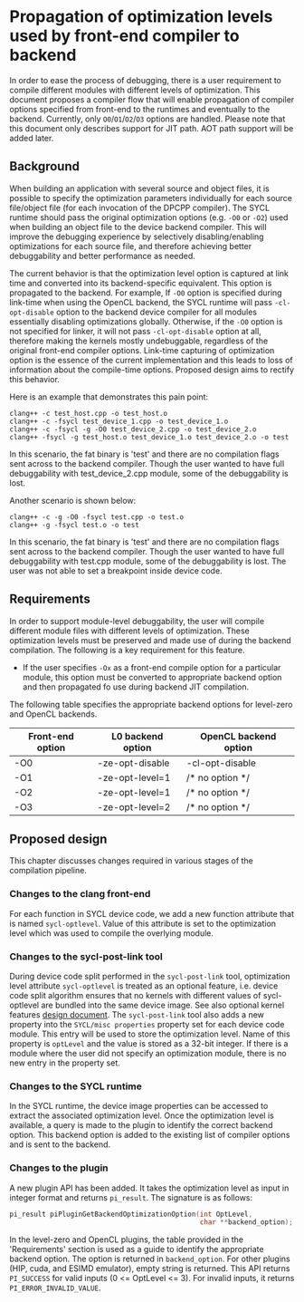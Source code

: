 # Propagation of optimization levels used by front-end compiler to backend

In order to ease the process of debugging, there is a user requirement to
compile different modules with different levels of optimization. This document
proposes a compiler flow that will enable propagation of compiler options
specified from front-end to the runtimes and eventually to the backend.
Currently, only `O0`/`O1`/`O2`/`O3` options are handled.
Please note that this document only describes support for JIT path. AOT path
support will be added later.

## Background

When building an application with several source and object files, it is
possible to specify the optimization parameters individually for each source
file/object file (for each invocation of the DPCPP compiler). The SYCL runtime
should pass the original optimization options (e.g. `-O0` or `-O2`) used when
building an object file to the device backend compiler. This will improve the
debugging experience by selectively disabling/enabling optimizations for each
source file, and therefore achieving better debuggability and better performance
as needed.

The current behavior is that the optimization level option is captured at link
time and converted into its backend-specific equivalent. This option is
propagated to the backend. For example, If `-O0` option is specified during
link-time when using the OpenCL backend, the SYCL runtime will pass
`-cl-opt-disable` option to the backend device compiler for all modules
essentially disabling optimizations globally. Otherwise, if the `-O0`
option is not specified for linker, it will not pass `-cl-opt-disable` option at
all, therefore making the kernels mostly undebuggable, regardless of the
original front-end compiler options. Link-time capturing of optimization option
is the essence of the current implementation and this leads to loss of 
information about the compile-time options. Proposed design aims to rectify this
behavior.

Here is an example that demonstrates this pain point:

```
clang++ -c test_host.cpp -o test_host.o
clang++ -c -fsycl test_device_1.cpp -o test_device_1.o
clang++ -c -fsycl -g -O0 test_device_2.cpp -o test_device_2.o
clang++ -fsycl -g test_host.o test_device_1.o test_device_2.o -o test
```

In this scenario, the fat binary is 'test' and there are no compilation flags
sent across to the backend compiler. Though the user wanted to have full
debuggability with test_device_2.cpp module, some of the debuggability is lost.

Another scenario is shown below:

```
clang++ -c -g -O0 -fsycl test.cpp -o test.o
clang++ -g -fsycl test.o -o test
```

In this scenario, the fat binary is 'test' and there are no compilation flags
sent across to the backend compiler. Though the user wanted to have full
debuggability with test.cpp module, some of the debuggability is lost. The user 
was not able to set a breakpoint inside device code.

## Requirements

In order to support module-level debuggability, the user will compile different
module files with different levels of optimization. These optimization levels
must be preserved and made use of during the backend compilation. The following
is a key requirement for this feature.
- If the user specifies `-Ox` as a front-end compile option for a particular
module, this option must be converted to appropriate backend option and then
propagated fo use during backend JIT compilation.

The following table specifies the appropriate backend options for level-zero and
OpenCL backends.

| Front-end option | L0 backend option | OpenCL backend option |
| ---------------- | ----------------- | --------------------- |
|      -O0         |  -ze-opt-disable  |   -cl-opt-disable     |
|      -O1         |  -ze-opt-level=1  |   /* no option */     |
|      -O2         |  -ze-opt-level=1  |   /* no option */     |
|      -O3         |  -ze-opt-level=2  |   /* no option */     |


## Proposed design

This chapter discusses changes required in various stages of the compilation
pipeline.


### Changes to the clang front-end

For each function in SYCL device code, we add a new function attribute that is
named `sycl-optlevel`. Value of this attribute is set to the optimization level
which was used to compile the overlying module.

### Changes to the sycl-post-link tool

During device code split performed in the `sycl-post-link` tool, optimization
level attribute `sycl-optlevel` is treated as an optional feature,
i.e. device code split algorithm ensures that no kernels with different values
of sycl-optlevel are bundled into the same device image. See also optional
kernel features [design document](https://github.com/intel/llvm/blob/sycl/sycl/doc/design/OptionalDeviceFeatures.md#changes-to-the-post-link-tool).
The `sycl-post-link` tool also adds a new property into the 
`SYCL/misc properties` property set for each device code module. This entry will
be used to store the optimization level. Name of this property is `optLevel` and
the value is stored as a 32-bit integer. If there is a module where the user did
not specify an optimization module, there is no new entry in the property set.

### Changes to the SYCL runtime

In the SYCL runtime, the device image properties can be accessed to extract the
associated optimization level. Once the optimization level is available, a query
is made to the plugin to identify the correct backend option. This backend
option is added to the existing list of compiler options and is sent to the
backend.

### Changes to the plugin

A new plugin API has been added. It takes the optimization level as input in
integer format and returns `pi_result`. The signature is as follows:

```C++
pi_result piPluginGetBackendOptimizationOption(int OptLevel,
                                               char **backend_option);
```

In the level-zero and OpenCL plugins, the table provided in the 'Requirements'
section is used as a guide to identify the appropriate backend option.
The option is returned in `backend_option`. For other plugins (HIP, cuda, and
ESIMD emulator), empty string is returned. This API returns `PI_SUCCESS` for
valid inputs (0 <= OptLevel <= 3). For invalid inputs, it returns
`PI_ERROR_INVALID_VALUE`.
